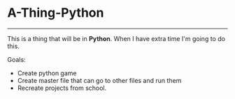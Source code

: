 # A-Thing-Python
---

This is a thing that will be in **Python**. When I have extra time I'm going to do this.

Goals:

- Create python game
- Create master file that can go to other files and run them
- Recreate projects from school.

